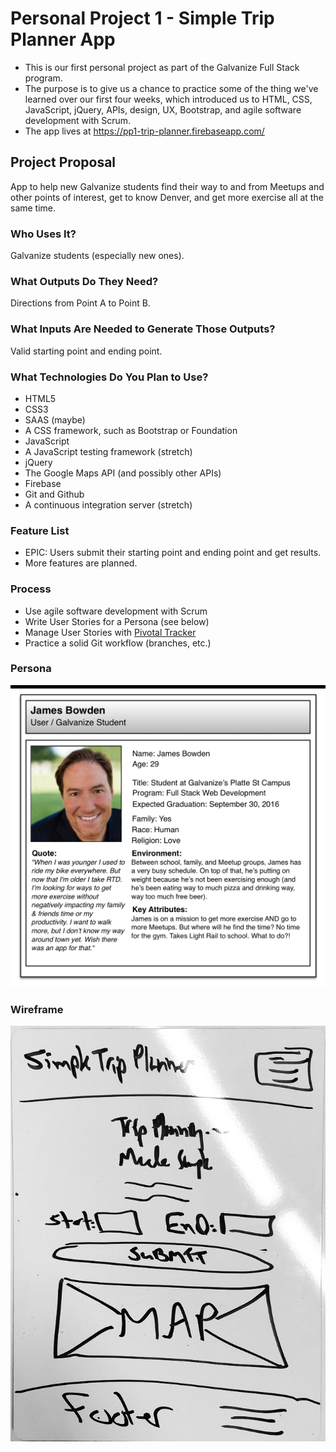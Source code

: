 # Personal Project 1 - Simple Trip Planner App

* This is our first personal project as part of the Galvanize Full Stack program.
* The purpose is to give us a chance to practice some of the thing we've learned over our first four weeks, which introduced us to HTML, CSS, JavaScript, jQuery, APIs, design, UX, Bootstrap, and agile software development with Scrum.
* The app lives at https://pp1-trip-planner.firebaseapp.com/

## Project Proposal

App to help new Galvanize students find their way to and from Meetups and other points of interest, get to know Denver, and get more exercise all at the same time.

### Who Uses It?

Galvanize students (especially new ones).

### What Outputs Do They Need?

Directions from Point A to Point B.

### What Inputs Are Needed to Generate Those Outputs?

Valid starting point and ending point.

### What Technologies Do You Plan to Use?

* HTML5
* CSS3
* SAAS (maybe)
* A CSS framework, such as Bootstrap or Foundation
* JavaScript
* A JavaScript testing framework (stretch)
* jQuery
* The Google Maps API (and possibly other APIs)
* Firebase
* Git and Github
* A continuous integration server (stretch)

### Feature List

* EPIC: Users submit their starting point and ending point and get results.
* More features are planned.

### Process

* Use agile software development with Scrum
* Write User Stories for a Persona (see below)
* Manage User Stories with [Pivotal Tracker](https://www.pivotaltracker.com/n/projects/1590193)
* Practice a solid Git workflow (branches, etc.)

### Persona

![Persona](persona.png)

### Wireframe

![Persona](wireframe.png)
